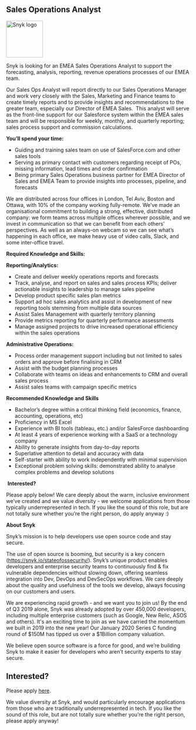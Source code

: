 Sales Operations Analyst
---

<img src="https://res.cloudinary.com/snyk/image/upload/v1537345894/press-kit/brand/logo-black.png" width="100" alt="Snyk logo" />

<p><span style="font-weight: 400;">Snyk is looking for an EMEA Sales Operations Analyst to support the forecasting, analysis, reporting, revenue operations processes of our EMEA team. </span></p>
<p><span style="font-weight: 400;">Our Sales Ops Analyst will report directly to our Sales Operations Manager and work very closely with the Sales, Marketing and Finance teams to create timely reports and to provide insights and recommendations to the greater team, especially our Director of EMEA Sales.  This analyst will serve as the front-line support for our Salesforce system within the EMEA sales team and will be responsible for weekly, monthly, and quarterly reporting; sales process support and commission calculations.</span></p>
<p><strong>You’ll spend your time:</strong></p>
<ul>
<li style="font-weight: 400;"><span style="font-weight: 400;">Guiding and training sales team on use of SalesForce.com and other sales tools</span></li>
<li style="font-weight: 400;"><span style="font-weight: 400;">Serving as primary contact with customers regarding receipt of POs, missing information, lead times and order confirmation</span></li>
<li style="font-weight: 400;"><span style="font-weight: 400;">Being primary Sales Operations business partner for EMEA Director of Sales and EMEA Team to provide insights into processes, pipeline, and forecasts</span></li>
</ul>
<p>We are distributed across four offices in London, Tel Aviv, Boston and Ottawa, with 10% of the company working fully-remote. We’ve made an organisational commitment to building a strong, effective, distributed company: we form teams across multiple offices wherever possible, and we invest in communication so that we can benefit from each others’ perspectives. As well as an always-on webcam so we can see what’s happening in each office, we make heavy use of video calls, Slack, and some inter-office travel.</p>
<p><strong>Required Knowledge and Skills:</strong></p>
<p><strong>Reporting/Analytics:</strong></p>
<ul>
<li style="font-weight: 400;"><span style="font-weight: 400;">Create and deliver weekly operations reports and forecasts</span></li>
<li style="font-weight: 400;"><span style="font-weight: 400;">Track, analyse, and report on sales and sales process KPIs; deliver actionable insights to leadership to manage sales pipeline</span></li>
<li style="font-weight: 400;"><span style="font-weight: 400;">Develop product specific sales plan metrics</span></li>
<li style="font-weight: 400;"><span style="font-weight: 400;">Support ad hoc sales analytics and assist in development of new reporting tools stemming from multiple data sources</span></li>
<li style="font-weight: 400;"><span style="font-weight: 400;">Assist Sales Management with quarterly territory planning</span></li>
<li style="font-weight: 400;"><span style="font-weight: 400;">Provide metrics reporting for quarterly performance assessments</span></li>
<li style="font-weight: 400;"><span style="font-weight: 400;">Manage assigned projects to drive increased operational efficiency within the sales operations</span></li>
</ul>
<p><strong>Administrative Operations:</strong></p>
<ul>
<li style="font-weight: 400;"><span style="font-weight: 400;">Process order management support including but not limited to sales orders and approve before finalising in CRM</span></li>
<li style="font-weight: 400;"><span style="font-weight: 400;">Assist with the budget planning processes</span></li>
<li style="font-weight: 400;"><span style="font-weight: 400;">Collaborate with teams on ideas and enhancements to CRM and overall sales process</span></li>
<li style="font-weight: 400;"><span style="font-weight: 400;">Assist sales teams with campaign specific metrics</span></li>
</ul>
<p><strong>Recommended Knowledge and Skills</strong></p>
<ul>
<li style="font-weight: 400;"><span style="font-weight: 400;">Bachelor’s degree within a critical thinking field (economics, finance, accounting, operations, etc)</span></li>
<li style="font-weight: 400;"><span style="font-weight: 400;">Proficiency in MS Excel </span></li>
<li style="font-weight: 400;"><span style="font-weight: 400;">Experience with BI tools (tableau, etc.) and/or SalesForce dashboarding</span></li>
<li style="font-weight: 400;"><span style="font-weight: 400;">At least 4 years of experience working with a SaaS or a technology company</span></li>
<li style="font-weight: 400;"><span style="font-weight: 400;">Ability to generate insights from day-to-day reports</span></li>
<li style="font-weight: 400;"><span style="font-weight: 400;">Superlative attention to detail and accuracy with data</span></li>
<li style="font-weight: 400;"><span style="font-weight: 400;">Self-starter with ability to work independently with minimal supervision</span></li>
<li style="font-weight: 400;"><span style="font-weight: 400;">Exceptional problem solving skills: demonstrated ability to analyse complex problems and develop solutions</span></li>
</ul>
<p> <strong>Interested?</strong></p>
<p><span style="font-weight: 400;">Please apply below! We care deeply about the warm, inclusive environment we’ve created and we value diversity - we welcome applications from those typically underrepresented in tech. If you like the sound of this role, but are not totally sure whether you’re the right person, do apply anyway :)</span></p>
<p><strong>About Snyk</strong></p>
<p><span style="font-weight: 400;">Snyk’s mission is to help developers use open source code and stay secure. </span></p>
<p><span style="font-weight: 400;">The use of open source is booming, but security is a key concern (</span><a href="https://snyk.io/stateofossecurity/"><span style="font-weight: 400;">https://snyk.io/stateofossecurity/</span></a><span style="font-weight: 400;">). Snyk’s unique product enables developers and enterprise security teams to continuously find &amp; fix vulnerable dependencies without slowing down, offering seamless integration into Dev, DevOps and DevSecOps workflows. </span><span style="font-weight: 400;">We care deeply about the quality and usefulness of the tools we develop, always focusing on our customers and users. </span></p>
<p><span style="font-weight: 400;">We are experiencing rapid growth - and we want you to join us! By the end of Q3 2019 alone, Snyk was already adopted by over 450,000 developers, including multiple enterprise customers (such as Google, New Relic, ASOS and others). </span><span style="font-weight: 400;">It's an exciting time to join as we have carried the momentum we built in 2019 into the new year! Our January 2020 Series C funding round of $150M has tipped us over a $1Billion company valuation.</span></p>
<p><span style="font-weight: 400;">We believe open source software is a force for good, and we’re building Snyk to make it easier for developers who aren’t security experts to stay secure.</span></p>

Interested?
---

Please apply [here](https://boards.greenhouse.io/snyk/jobs/4619321002#app).

We value diversity at Snyk, and would particularly encourage applications from those who are traditionally underrepresented in tech.
If you like the sound of this role, but are not totally sure whether you’re the right person, please apply anyway!
